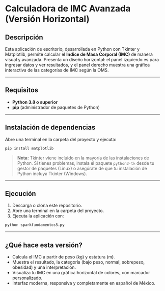 # Calculadora de IMC Avanzada (Versión Horizontal)

## Descripción

Esta aplicación de escritorio, desarrollada en Python con Tkinter y Matplotlib, permite calcular el **Índice de Masa Corporal (IMC)** de manera visual y avanzada. Presenta un diseño horizontal: el panel izquierdo es para ingresar datos y ver resultados, y el panel derecho muestra una gráfica interactiva de las categorías de IMC según la OMS.

---

## Requisitos

- **Python 3.8 o superior**
- **pip** (administrador de paquetes de Python)

---

## Instalación de dependencias

Abre una terminal en la carpeta del proyecto y ejecuta:

```bash
pip install matplotlib
```

> **Nota:** Tkinter viene incluido en la mayoría de las instalaciones de Python. Si tienes problemas, instala el paquete `python3-tk` desde tu gestor de paquetes (Linux) o asegúrate de que tu instalación de Python incluya Tkinter (Windows).

---

## Ejecución

1. Descarga o clona este repositorio.
2. Abre una terminal en la carpeta del proyecto.
3. Ejecuta la aplicación con:

```bash
python sparkfundamentos5.py
```

---

## ¿Qué hace esta versión?

- Calcula el IMC a partir de peso (kg) y estatura (m).
- Muestra el resultado, la categoría (bajo peso, normal, sobrepeso, obesidad) y una interpretación.
- Visualiza tu IMC en una gráfica horizontal de colores, con marcador personalizado.
- Interfaz moderna, responsiva y completamente en español de México.
